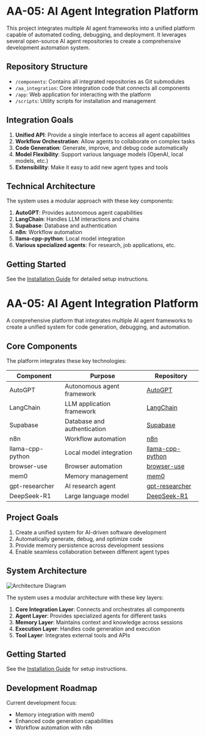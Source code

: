 # AA-05: AI Agent Integration Platform

This project integrates multiple AI agent frameworks into a unified platform capable of automated coding, debugging, and deployment. It leverages several open-source AI agent repositories to create a comprehensive development automation system.

## Repository Structure

- `/components`: Contains all integrated repositories as Git submodules
- `/aa_integration`: Core integration code that connects all components
- `/app`: Web application for interacting with the platform
- `/scripts`: Utility scripts for installation and management

## Integration Goals

1. **Unified API**: Provide a single interface to access all agent capabilities
2. **Workflow Orchestration**: Allow agents to collaborate on complex tasks
3. **Code Generation**: Generate, improve, and debug code automatically
4. **Model Flexibility**: Support various language models (OpenAI, local models, etc.)
5. **Extensibility**: Make it easy to add new agent types and tools

## Technical Architecture

The system uses a modular approach with these key components:

1. **AutoGPT**: Provides autonomous agent capabilities
2. **LangChain**: Handles LLM interactions and chains
3. **Supabase**: Database and authentication
4. **n8n**: Workflow automation
5. **llama-cpp-python**: Local model integration
6. **Various specialized agents**: For research, job applications, etc.

## Getting Started

See the [Installation Guide](INSTALLATION.md) for detailed setup instructions.

# AA-05: AI Agent Integration Platform

A comprehensive platform that integrates multiple AI agent frameworks to create a unified system for code generation, debugging, and automation.

## Core Components

The platform integrates these key technologies:

| Component | Purpose | Repository |
|-----------|---------|------------|
| AutoGPT | Autonomous agent framework | [AutoGPT](https://github.com/Significant-Gravitas/AutoGPT) |
| LangChain | LLM application framework | [LangChain](https://github.com/langchain-ai/langchain) |
| Supabase | Database and authentication | [Supabase](https://github.com/supabase/supabase) |
| n8n | Workflow automation | [n8n](https://github.com/n8n-io/n8n) |
| llama-cpp-python | Local model integration | [llama-cpp-python](https://github.com/abetlen/llama-cpp-python) |
| browser-use | Browser automation | [browser-use](https://github.com/browser-use/browser-use) |
| mem0 | Memory management | [mem0](https://github.com/mem0ai/mem0-chrome-extension) |
| gpt-researcher | AI research agent | [gpt-researcher](https://github.com/assafelovic/gpt-researcher) |
| DeepSeek-R1 | Large language model | [DeepSeek-R1](https://github.com/deepseek-ai/DeepSeek-R1) |

## Project Goals

1. Create a unified system for AI-driven software development
2. Automatically generate, debug, and optimize code
3. Provide memory persistence across development sessions
4. Enable seamless collaboration between different agent types

## System Architecture

![Architecture Diagram](docs/architecture.png)

The system uses a modular architecture with these key layers:

1. **Core Integration Layer**: Connects and orchestrates all components
2. **Agent Layer**: Provides specialized agents for different tasks
3. **Memory Layer**: Maintains context and knowledge across sessions
4. **Execution Layer**: Handles code generation and execution
5. **Tool Layer**: Integrates external tools and APIs

## Getting Started

See the [Installation Guide](docs/INSTALLATION.md) for setup instructions.

## Development Roadmap

Current development focus:
- Memory integration with mem0
- Enhanced code generation capabilities
- Workflow automation with n8n